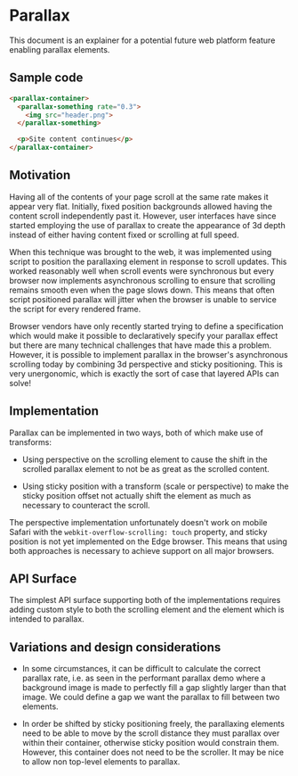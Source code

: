 # Parallax

This document is an explainer for a potential future web platform feature
enabling parallax elements.

## Sample code

```html
<parallax-container>
  <parallax-something rate="0.3">
    <img src="header.png">
  </parallax-something>

  <p>Site content continues</p>
</parallax-container>
```

## Motivation

Having all of the contents of your page scroll at the same rate makes it appear
very flat. Initially, fixed position backgrounds allowed having the content
scroll independently past it. However, user interfaces have since started
employing the use of parallax to create the appearance of 3d depth instead of
either having content fixed or scrolling at full speed.

When this technique was brought to the web, it was implemented using script
to position the parallaxing element in response to scroll updates. This worked
reasonably well when scroll events were synchronous but every browser now
implements asynchronous scrolling to ensure that scrolling remains smooth even
when the page slows down. This means that often script positioned parallax will
jitter when the browser is unable to service the script for every rendered
frame.

Browser vendors have only recently started trying to define a specification
which would make it possible to declaratively specify your parallax effect but
there are many technical challenges that have made this a problem. However, it
is possible to implement parallax in the browser's asynchronous scrolling today
by combining 3d perspective and sticky positioning. This is very unergonomic,
which is exactly the sort of case that layered APIs can solve!

## Implementation

Parallax can be implemented in two ways, both of which make use of transforms:

* Using perspective on the scrolling element to cause the shift in the scrolled
  parallax element to not be as great as the scrolled content.

* Using sticky position with a transform (scale or perspective) to make the
  sticky position offset not actually shift the element as much as necessary to
  counteract the scroll.

The perspective implementation unfortunately doesn't work on mobile Safari with
the `webkit-overflow-scrolling: touch` property, and sticky position is not yet
implemented on the Edge browser. This means that using both approaches is
necessary to achieve support on all major browsers.

## API Surface

The simplest API surface supporting both of the implementations requires adding
custom style to both the scrolling element and the element which is intended to
parallax.

## Variations and design considerations

* In some circumstances, it can be difficult to calculate the correct parallax
  rate, i.e. as seen in the performant parallax demo where a background image
  is made to perfectly fill a gap slightly larger than that image. We could
  define a gap we want the parallax to fill between two elements.

* In order be shifted by sticky positioning freely, the parallaxing elements
  need to be able to move by the scroll distance they must parallax over within
  their container, otherwise sticky position would constrain them. However,
  this container does not need to be the scroller. It may be nice to allow
  non top-level elements to parallax.
